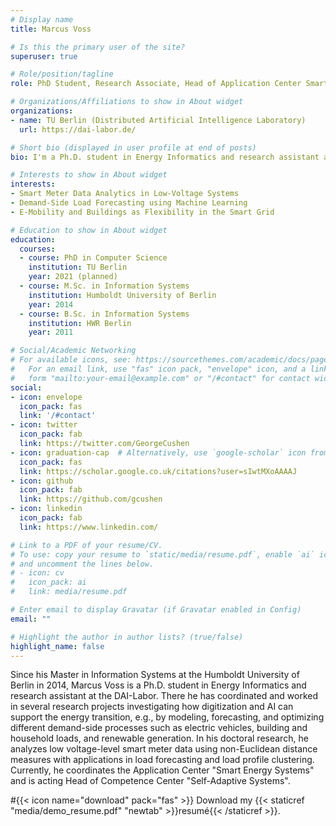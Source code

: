 ```yaml
---
# Display name
title: Marcus Voss

# Is this the primary user of the site?
superuser: true

# Role/position/tagline
role: PhD Student, Research Associate, Head of Application Center Smart Energy Systems

# Organizations/Affiliations to show in About widget
organizations:
- name: TU Berlin (Distributed Artificial Intelligence Laboratory)
  url: https://dai-labor.de/

# Short bio (displayed in user profile at end of posts)
bio: I'm a Ph.D. student in Energy Informatics and research assistant at the DAI-Labor where I lead the Application Center "Smart Energy Systems".

# Interests to show in About widget
interests:
- Smart Meter Data Analytics in Low-Voltage Systems
- Demand-Side Load Forecasting using Machine Learning
- E-Mobility and Buildings as Flexibility in the Smart Grid

# Education to show in About widget
education:
  courses:
  - course: PhD in Computer Science
    institution: TU Berlin
    year: 2021 (planned)
  - course: M.Sc. in Information Systems
    institution: Humboldt University of Berlin
    year: 2014
  - course: B.Sc. in Information Systems
    institution: HWR Berlin
    year: 2011

# Social/Academic Networking
# For available icons, see: https://sourcethemes.com/academic/docs/page-builder/#icons
#   For an email link, use "fas" icon pack, "envelope" icon, and a link in the
#   form "mailto:your-email@example.com" or "/#contact" for contact widget.
social:
- icon: envelope
  icon_pack: fas
  link: '/#contact'
- icon: twitter
  icon_pack: fab
  link: https://twitter.com/GeorgeCushen
- icon: graduation-cap  # Alternatively, use `google-scholar` icon from `ai` icon pack
  icon_pack: fas
  link: https://scholar.google.co.uk/citations?user=sIwtMXoAAAAJ
- icon: github
  icon_pack: fab
  link: https://github.com/gcushen
- icon: linkedin
  icon_pack: fab
  link: https://www.linkedin.com/

# Link to a PDF of your resume/CV.
# To use: copy your resume to `static/media/resume.pdf`, enable `ai` icons in `params.toml`, 
# and uncomment the lines below.
# - icon: cv
#   icon_pack: ai
#   link: media/resume.pdf

# Enter email to display Gravatar (if Gravatar enabled in Config)
email: ""

# Highlight the author in author lists? (true/false)
highlight_name: false
---
```


Since his Master in Information Systems at the Humboldt University of Berlin in 2014, Marcus Voss is a Ph.D. student in Energy Informatics and research assistant at the DAI-Labor. There he has coordinated and worked in several research projects investigating how digitization and AI can support the energy transition, e.g., by modeling, forecasting, and optimizing different demand-side processes such as electric vehicles, building and household loads, and renewable generation. In his doctoral research, he analyzes low voltage-level smart meter data using non-Euclidean distance measures with applications in load forecasting and load profile clustering. Currently, he coordinates the Application Center "Smart Energy Systems" and is acting Head of Competence Center "Self-Adaptive Systems".

#{{< icon name="download" pack="fas" >}} Download my {{< staticref "media/demo_resume.pdf" "newtab" >}}resumé{{< /staticref >}}.
